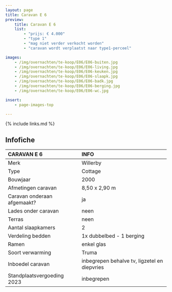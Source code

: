 ```yaml
---
layout: page
title: Caravan E 6
preview:
    title: Caravan E 6
    list:
        - "prijs: € 4.000"
        - "type 1"
        - "mag niet verder verkocht worden"
        - "caravan wordt verplaatst naar type1-perceel"

images:
    - /img/overnachten/te-koop/E06/E06-buiten.jpg
    - /img/overnachten/te-koop/E06/E06-living.jpg
    - /img/overnachten/te-koop/E06/E06-keuken.jpg
    - /img/overnachten/te-koop/E06/E06-slaapk.jpg
    - /img/overnachten/te-koop/E06/E06-badk.jpg
    - /img/overnachten/te-koop/E06/E06-berging.jpg
    - /img/overnachten/te-koop/E06/E06-wc.jpg

insert:
    - page-images-top

---
```


{% include links.md %}


## Infofiche

CARAVAN E 6                 | INFO        |
:---------------------------|:------------|
Merk                        |Willerby
Type                        |Cottage
Bouwjaar                    |2000
Afmetingen caravan          |8,50 x 2,90 m
Caravan onderaan afgemaakt? |ja
Lades onder caravan         |neen
Terras                      |neen
Aantal slaapkamers          |2
Verdeling bedden            |1x dubbelbed - 1 berging
Ramen                       |enkel glas
Soort verwarming            |Truma
Inboedel caravan            |inbegrepen behalve tv, ligzetel en diepvries
Standplaatsvergoeding 2023  |inbegrepen
